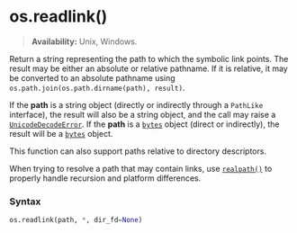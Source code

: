 # os.readlink()

> **Availability:** Unix, Windows.

Return a string representing the path to which the symbolic link points. The result may be either an absolute or relative pathname. If it is relative, it may be converted to an absolute pathname using `os.path.join(os.path.dirname(path), result)`.

If the **path** is a string object (directly or indirectly through a `PathLike` interface), the result will also be a string object, and the call may raise a [`UnicodeDecodeError`](/exceptions/UnicodeDecodeError.md). If the **path** is a [`bytes`](/built-in-types/bytes/) object (direct or indirectly), the result will be a [`bytes`](/built-in-types/bytes/) object.

This function can also support paths relative to directory descriptors.

When trying to resolve a path that may contain links, use [`realpath()`](/modules/os/path/realpath.md) to properly handle recursion and platform differences.

### Syntax

```python
os.readlink(path, *, dir_fd=None)
```